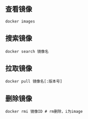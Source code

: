 

## 查看镜像

```shell
docker images
```



## 搜索镜像

```shell
docker search 镜像名
```



## 拉取镜像

```shell
docker pull 镜像名[:版本号]
```



## 删除镜像

```shell
docker rmi 镜像ID # rm删除，i为image
```

